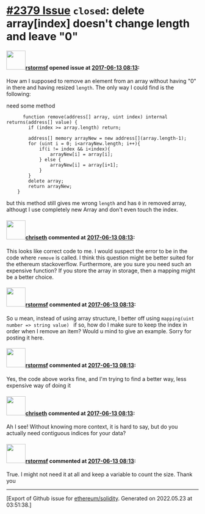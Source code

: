 # [\#2379 Issue](https://github.com/ethereum/solidity/issues/2379) `closed`: delete array[index] doesn't change length and leave "0"

#### <img src="https://avatars.githubusercontent.com/u/9360827?u=42570bd2ff91577e88e99c8a02f877e6e89ea014&v=4" width="50">[rstormsf](https://github.com/rstormsf) opened issue at [2017-06-13 08:13](https://github.com/ethereum/solidity/issues/2379):

How am I supposed to remove an element from an array without having "0" in there and having resized `length`. The only way I could find is the following:

need some method 
```
      function remove(address[] array, uint index) internal returns(address[] value) {
        if (index >= array.length) return;
        
        address[] memory arrayNew = new address[](array.length-1);
        for (uint i = 0; i<arrayNew.length; i++){
            if(i != index && i<index){
                arrayNew[i] = array[i];
            } else {
                arrayNew[i] = array[i+1];
            }
        }
        delete array;
        return arrayNew;
    }
```
but this method still gives me wrong `length` and has `0` in removed array, althougt I use completely new Array and don't even touch the index. 

#### <img src="https://avatars.githubusercontent.com/u/9073706?v=4" width="50">[chriseth](https://github.com/chriseth) commented at [2017-06-13 08:13](https://github.com/ethereum/solidity/issues/2379#issuecomment-308183573):

This looks like correct code to me. I would suspect the error to be in the code where `remove` is called. I think this question might be better suited for the ethereum stackoverflow. Furthermore, are you sure you need such an expensive function? If you store the array in storage, then a mapping might be a better choice.

#### <img src="https://avatars.githubusercontent.com/u/9360827?u=42570bd2ff91577e88e99c8a02f877e6e89ea014&v=4" width="50">[rstormsf](https://github.com/rstormsf) commented at [2017-06-13 08:13](https://github.com/ethereum/solidity/issues/2379#issuecomment-308226421):

So u mean, instead of using array structure, I better off using `mapping(uint number => string value) ` if so, how do I make sure to keep the index in order when I remove an item? Would u mind to give an example. Sorry for posting it here.

#### <img src="https://avatars.githubusercontent.com/u/9360827?u=42570bd2ff91577e88e99c8a02f877e6e89ea014&v=4" width="50">[rstormsf](https://github.com/rstormsf) commented at [2017-06-13 08:13](https://github.com/ethereum/solidity/issues/2379#issuecomment-308226598):

Yes, the code above works fine, and I'm trying to find a better way, less expensive way of doing it

#### <img src="https://avatars.githubusercontent.com/u/9073706?v=4" width="50">[chriseth](https://github.com/chriseth) commented at [2017-06-13 08:13](https://github.com/ethereum/solidity/issues/2379#issuecomment-308229308):

Ah I see! Without knowing more context, it is hard to say, but do you actually need contiguous indices for your data?

#### <img src="https://avatars.githubusercontent.com/u/9360827?u=42570bd2ff91577e88e99c8a02f877e6e89ea014&v=4" width="50">[rstormsf](https://github.com/rstormsf) commented at [2017-06-13 08:13](https://github.com/ethereum/solidity/issues/2379#issuecomment-308230896):

True. I might not need it at all and keep a variable to count the size. Thank you


-------------------------------------------------------------------------------



[Export of Github issue for [ethereum/solidity](https://github.com/ethereum/solidity). Generated on 2022.05.23 at 03:51:38.]
